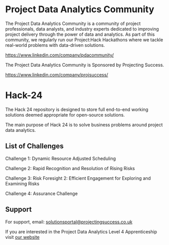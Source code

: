 # Project Data Analytics Community

The Project Data Analytics Community is a community of project professionals, data analysts, and industry experts dedicated to improving project delivery through the power of data and analytics. As part of this community, we regularly run our Project:Hack Hackathons where we tackle real-world problems with data-driven solutions.

https://www.linkedin.com/company/pdacommunity/

The Project Data Analytics Community is Sponsored by Projecting Success.

https://www.linkedin.com/company/projsuccess/

# Hack-24

The Hack 24 repository is designed to store full end-to-end working solutions deemed appropriate for open-source solutions.

The main purpose of Hack 24 is to solve business problems around project data analytics.

## List of Challenges
Challenge 1: Dynamic Resource Adjusted Scheduling 

Challenge 2: Rapid Recognition and Resolution of Rising Risks

Challenge 3: Risk Foresight 2: Efficient Engagement for Exploring and Examining Risks

Challenge 4: Assurance Challenge

## Support

For support, email: solutionsportal@projectingsuccess.co.uk

If you are interested in the Project Data Analytics Level 4 Apprenticeship visit [our website](https://projectingsuccess.co.uk/training-development/)
